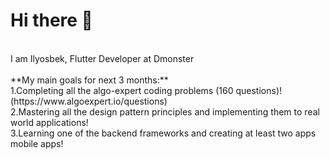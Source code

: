 
<h1>Hi there 👋</h1> </br>
I am Ilyosbek, Flutter Developer at Dmonster</br></br>
**My main goals for next 3 months:**
</br> 
1.Completing all the algo-expert coding problems (160 questions)! (https://www.algoexpert.io/questions)</br>
2.Mastering all the design pattern principles and implementing them to real world applications!</br>
3.Learning one of the backend frameworks and creating at least two apps mobile apps!</br>





